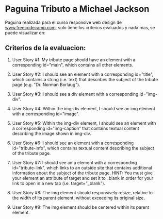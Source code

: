 # Paguina Tributo a Michael Jackson

Paguina realizada para el curso responsive web design de www.freecodecamp.com, solo tiene los criterios evaluados y nada mas, se puede visualizar en:

## Criterios de la evaluacion:

1. User Story #1: My tribute page should have an element with a corresponding id="main", which contains all other elements.

2. User Story #2: I should see an element with a corresponding id="title", which contains a string (i.e. text) that describes the subject of the tribute page (e.g. "Dr. Norman Borlaug").

3. User Story #3: I should see a div element with a corresponding id="img-div".

4. User Story #4: Within the img-div element, I should see an img element with a corresponding id="image".

5. User Story #5: Within the img-div element, I should see an element with a corresponding id="img-caption" that contains textual content describing the image shown in img-div.

6. User Story #6: I should see an element with a corresponding id="tribute-info", which contains textual content describing the subject of the tribute page.

7. User Story #7: I should see an a element with a corresponding id="tribute-link", which links to an outside site that contains additional information about the subject of the tribute page. HINT: You must give your element an attribute of target and set it to _blank in order for your link to open in a new tab (i.e. target="_blank").

8. User Story #8: The img element should responsively resize, relative to the width of its parent element, without exceeding its original size.

9. User Story #9: The img element should be centered within its parent element.
